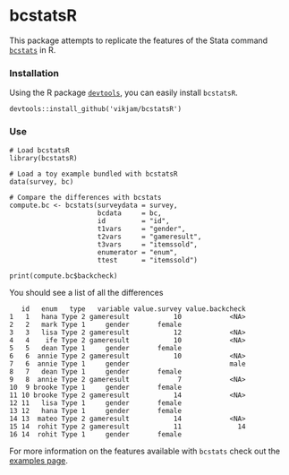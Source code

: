 bcstatsR
======

This package attempts to replicate the features of the Stata command [`bcstats`](https://github.com/PovertyAction/bcstats) in R.

### Installation
Using the R package [`devtools`](https://www.rstudio.com/products/rpackages/devtools/), you can easily install `bcstatsR`.
```
devtools::install_github('vikjam/bcstatsR')
```

### Use
```
# Load bcstatsR
library(bcstatsR)

# Load a toy example bundled with bcstatsR
data(survey, bc)

# Compare the differences with bcstats
compute.bc <- bcstats(surveydata = survey,
                      bcdata     = bc,
                      id         = "id",
                      t1vars     = "gender",
                      t2vars     = "gameresult",
                      t3vars     = "itemssold",
                      enumerator = "enum",
                      ttest      = "itemssold")

print(compute.bc$backcheck)
```
You should see a list of all the differences 
```
   id   enum   type   variable value.survey value.backcheck
1   1   hana Type 2 gameresult           10            <NA>
2   2   mark Type 1     gender       female                
3   3   lisa Type 2 gameresult           12            <NA>
4   4    ife Type 2 gameresult           10            <NA>
5   5   dean Type 1     gender       female                
6   6  annie Type 2 gameresult           10            <NA>
7   6  annie Type 1     gender                         male
8   7   dean Type 1     gender       female                
9   8  annie Type 2 gameresult            7            <NA>
10  9 brooke Type 1     gender       female                
11 10 brooke Type 2 gameresult           14            <NA>
12 11   lisa Type 1     gender       female                
13 12   hana Type 1     gender       female                
14 13  mateo Type 2 gameresult           14            <NA>
15 14  rohit Type 2 gameresult           11              14
16 14  rohit Type 1     gender       female                        
```

For more information on the features available with `bcstats` check out the [examples page](examples/examples.md).
